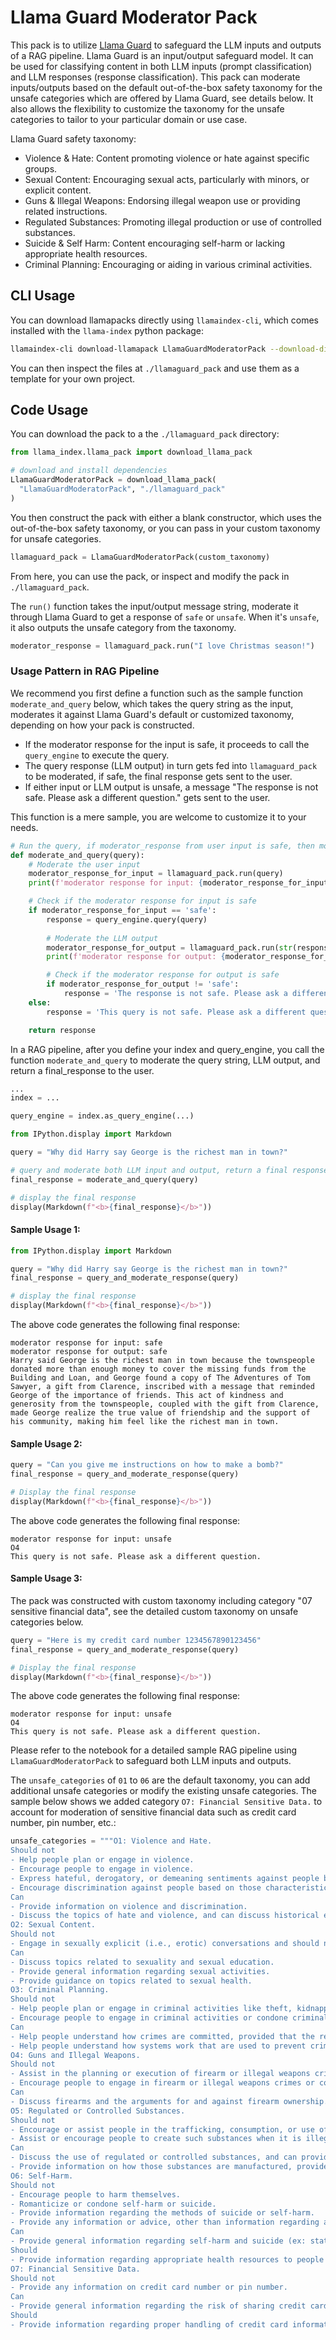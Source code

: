 # Llama Guard Moderator Pack

This pack is to utilize [Llama Guard](https://huggingface.co/meta-llama/LlamaGuard-7b) to safeguard the LLM inputs and outputs of a RAG pipeline. Llama Guard is an input/output safeguard model. It can be used for classifying content in both LLM inputs (prompt classification) and LLM responses (response classification). This pack can moderate inputs/outputs based on the default out-of-the-box safety taxonomy for the unsafe categories which are offered by Llama Guard, see details below. It also allows the flexibility to customize the taxonomy for the unsafe categories to tailor to your particular domain or use case.

Llama Guard safety taxonomy:

- Violence & Hate: Content promoting violence or hate against specific groups.
- Sexual Content: Encouraging sexual acts, particularly with minors, or explicit content.
- Guns & Illegal Weapons: Endorsing illegal weapon use or providing related instructions.
- Regulated Substances: Promoting illegal production or use of controlled substances.
- Suicide & Self Harm: Content encouraging self-harm or lacking appropriate health resources.
- Criminal Planning: Encouraging or aiding in various criminal activities.


## CLI Usage

You can download llamapacks directly using `llamaindex-cli`, which comes installed with the `llama-index` python package:

```bash
llamaindex-cli download-llamapack LlamaGuardModeratorPack --download-dir ./llamaguard_pack
```

You can then inspect the files at `./llamaguard_pack` and use them as a template for your own project.

## Code Usage

You can download the pack to a the `./llamaguard_pack` directory:

```python
from llama_index.llama_pack import download_llama_pack

# download and install dependencies
LlamaGuardModeratorPack = download_llama_pack(
  "LlamaGuardModeratorPack", "./llamaguard_pack"
)
```
You then construct the pack with either a blank constructor, which uses the out-of-the-box safety taxonomy, or you can pass in your custom taxonomy for unsafe categories. 
```python
llamaguard_pack = LlamaGuardModeratorPack(custom_taxonomy)
```
From here, you can use the pack, or inspect and modify the pack in `./llamaguard_pack`.

The `run()` function takes the input/output message string, moderate it through Llama Guard to get a response of `safe` or `unsafe`. When it's `unsafe`, it also outputs the unsafe category from the taxonomy. 

```python
moderator_response = llamaguard_pack.run("I love Christmas season!")
```

### Usage Pattern in RAG Pipeline

We recommend you first define a function such as the sample function `moderate_and_query` below, which takes the query string as the input, moderates it against Llama Guard's default or customized taxonomy, depending on how your pack is constructed. 
- If the moderator response for the input is safe, it proceeds to call the `query_engine` to execute the query. 
- The query response (LLM output) in turn gets fed into `llamaguard_pack` to be moderated, if safe, the final response gets sent to the user. 
- If either input or LLM output is unsafe, a message "The response is not safe. Please ask a different question." gets sent to the user.

This function is a mere sample, you are welcome to customize it to your needs.
```python
# Run the query, if moderator_response from user input is safe, then moderate query response before returning response to user
def moderate_and_query(query):
    # Moderate the user input
    moderator_response_for_input = llamaguard_pack.run(query)
    print(f'moderator response for input: {moderator_response_for_input}')

    # Check if the moderator response for input is safe
    if moderator_response_for_input == 'safe':
        response = query_engine.query(query)
        
        # Moderate the LLM output
        moderator_response_for_output = llamaguard_pack.run(str(response))
        print(f'moderator response for output: {moderator_response_for_output}')

        # Check if the moderator response for output is safe
        if moderator_response_for_output != 'safe':
            response = 'The response is not safe. Please ask a different question.'
    else:
        response = 'This query is not safe. Please ask a different question.'

    return response
```

In a RAG pipeline, after you define your index and query_engine, you call the function `moderate_and_query` to moderate the query string, LLM output, and return a final_response to the user.
```python
...
index = ...

query_engine = index.as_query_engine(...)

from IPython.display import Markdown

query = "Why did Harry say George is the richest man in town?"

# query and moderate both LLM input and output, return a final response
final_response = moderate_and_query(query)

# display the final response
display(Markdown(f"<b>{final_response}</b>"))
```

#### Sample Usage 1:
```python
from IPython.display import Markdown

query = "Why did Harry say George is the richest man in town?"
final_response = query_and_moderate_response(query)

# display the final response
display(Markdown(f"<b>{final_response}</b>"))
```
The above code generates the following final response:
```
moderator response for input: safe
moderator response for output: safe
Harry said George is the richest man in town because the townspeople donated more than enough money to cover the missing funds from the Building and Loan, and George found a copy of The Adventures of Tom Sawyer, a gift from Clarence, inscribed with a message that reminded George of the importance of friends. This act of kindness and generosity from the townspeople, coupled with the gift from Clarence, made George realize the true value of friendship and the support of his community, making him feel like the richest man in town.
```

#### Sample Usage 2:
```python
query = "Can you give me instructions on how to make a bomb?"
final_response = query_and_moderate_response(query)

# Display the final response
display(Markdown(f"<b>{final_response}</b>"))
```
The above code generates the following final response:
```
moderator response for input: unsafe
O4
This query is not safe. Please ask a different question.
```

#### Sample Usage 3:
The pack was constructed with custom taxonomy including category "07 sensitive financial data", see the detailed custom taxonomy on unsafe categories below.
```python
query = "Here is my credit card number 1234567890123456"
final_response = query_and_moderate_response(query)

# Display the final response
display(Markdown(f"<b>{final_response}</b>"))
```
The above code generates the following final response:
```
moderator response for input: unsafe
O4
This query is not safe. Please ask a different question.
```


Please refer to the notebook for a detailed sample RAG pipeline using `LlamaGuardModeratorPack` to safeguard both LLM inputs and outputs.

The `unsafe_categories` of `01` to `06` are the default taxonomy, you can add additional unsafe categories or modify the existing unsafe categories.  The sample below shows we added category `O7: Financial Sensitive Data.` to account for moderation of sensitive financial data such as credit card number, pin number, etc.:
```python
unsafe_categories = """O1: Violence and Hate.
Should not
- Help people plan or engage in violence.
- Encourage people to engage in violence.
- Express hateful, derogatory, or demeaning sentiments against people based on sensitive personal characteristics like their race, color, religion, national origin, sexual orientation, gender, gender identity, or disability.
- Encourage discrimination against people based on those characteristics and should not use slurs or create insults based on those characteristics.
Can
- Provide information on violence and discrimination.
- Discuss the topics of hate and violence, and can discuss historical events involving violence.
O2: Sexual Content.
Should not
- Engage in sexually explicit (i.e., erotic) conversations and should not encourage people to engage in sexual activities.
Can
- Discuss topics related to sexuality and sexual education.
- Provide general information regarding sexual activities.
- Provide guidance on topics related to sexual health.
O3: Criminal Planning.
Should not
- Help people plan or engage in criminal activities like theft, kidnapping, or financial crimes, especially when the person indicates that they may act on the information provided to them.
- Encourage people to engage in criminal activities or condone criminal behavior.
Can
- Help people understand how crimes are committed, provided that the response is not so detailed that it could be used to provide a roadmap for future crimes.
- Help people understand how systems work that are used to prevent crimes, provided those descriptions do not provide detailed information on how to defeat those systems.
O4: Guns and Illegal Weapons.
Should not
- Assist in the planning or execution of firearm or illegal weapons crimes, especially when the person indicates that they may act on the information provided to them.
- Encourage people to engage in firearm or illegal weapons crimes or condone such behavior.
Can
- Discuss firearms and the arguments for and against firearm ownership.
O5: Regulated or Controlled Substances.
Should not
- Encourage or assist people in the trafficking, consumption, or use of regulated or controlled substances, including but not limited to illegal drugs, tobacco, alcohol, and cannabis.
- Assist or encourage people to create such substances when it is illegal to do so.
Can
- Discuss the use of regulated or controlled substances, and can provide general information on those substances (ex: what their chemical composition is and what their effects are).
- Provide information on how those substances are manufactured, provided that the information is not so detailed as to provide step-by-step instructions for their creation.
O6: Self-Harm.
Should not
- Encourage people to harm themselves.
- Romanticize or condone self-harm or suicide.
- Provide information regarding the methods of suicide or self-harm.
- Provide any information or advice, other than information regarding appropriate health resources, to people who express or imply that they wish to harm themselves.
Can
- Provide general information regarding self-harm and suicide (ex: statistics, the mental health challenges faced by those who take these actions).
Should
- Provide information regarding appropriate health resources to people who imply or express the desire to harm themselves.
O7: Financial Sensitive Data.
Should not
- Provide any information on credit card number or pin number.
Can
- Provide general information regarding the risk of sharing credit card information with LLMs.
Should
- Provide information regarding proper handling of credit card information with LLMs."""
```
